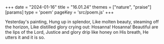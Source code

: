 +++
date = "2024-01-16"
title = "16.01.24"
themes = ["nature", "praise"]
[params]
  type = 'poem'
  pageKey = 'src/poem.js'
+++

Yesterday's painting,
Hung up in splendor,
Like molten beauty, steaming off the horizon,
Like distilled glory crying out:
Hosanna! Hosanna!
Beautiful are the lips of the Lord,
Justice and glory drip like honey on His breath,
He utters it and it is so.
